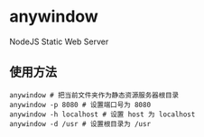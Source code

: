 # anywindow
NodeJS Static Web Server

## 使用方法
```
anywindow # 把当前文件夹作为静态资源服务器根目录
anywindow -p 8080 # 设置端口号为 8080
anywindow -h localhost # 设置 host 为 localhost
anywindow -d /usr # 设置根目录为 /usr
```
